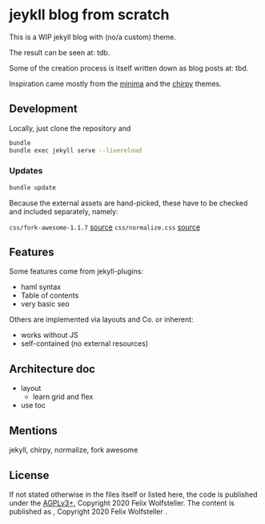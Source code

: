 # jeykll blog from scratch

This is a WIP jekyll blog with (no/a custom) theme.

The result can be seen at: tdb.

Some of the creation process is itself written down as blog posts at: tbd.

Inspiration came mostly from the [minima]() and the [chirpy](https://github.com/cotes2020/jekyll-theme-chirpy) themes.

## Development

Locally, just clone the repository and

```bash
bundle
bundle exec jekyll serve --livereload
```

### Updates

```bash
bundle update
```

Because the external assets are hand-picked, these have to be checked and
included separately, namely:

`css/fork-awesome-1.1.7` [source](https://github.com/ForkAwesome/Fork-Awesome/releases)
`css/normalize.css` [source](https://github.com/necolas/normalize.css)

## Features

Some features come from jekyll-plugins:

* haml syntax
* Table of contents
* very basic seo

Others are implemented via layouts and Co. or inherent:

* works without JS
* self-contained (no external resources)

## Architecture doc

* layout
  * learn grid and flex
* use toc

## Mentions

jekyll, chirpy, normalize, fork awesome

## License

If not stated otherwise in the files itself or listed here, the code is
published under the [AGPLv3+](), Copyright 2020 Felix Wolfsteller. The content
is published as [](), Copyright 2020 Felix Wolfsteller .
